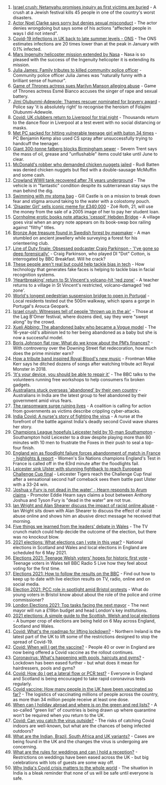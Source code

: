 1. [Israel crush: Netanyahu promises inquiry as first victims are buried](https://www.bbc.co.uk/news/world-middle-east-56943755) - A crush at a Jewish festival kills 45 people in one of the country's worst disasters.
2. [Actor Noel Clarke says sorry but denies sexual misconduct](https://www.bbc.co.uk/news/entertainment-arts-56948644) - The actor denies wrongdoing but says some of his actions "affected people in ways I did not intend".
3. [Covid-19 infections in UK back to late summer levels - ONS](https://www.bbc.co.uk/news/health-56945084) - The ONS estimates infections are 20 times lower than at the peak in January with 0.1% infected.
4. [Mars Ingenuity helicopter mission extended by Nasa](https://www.bbc.co.uk/news/science-environment-56951752) - Nasa is so pleased with the success of the Ingenuity helicopter it is extending its mission.
5. [Julia James: Family tributes to killed community police officer](https://www.bbc.co.uk/news/uk-england-kent-56947202) - Community police officer Julia James was "naturally funny with a brilliant sense of humour".
6. [Game of Thrones actress sues Marilyn Manson alleging abuse](https://www.bbc.co.uk/news/world-us-canada-56951794) - Game of Thrones actress Esmé Bianco accuses the singer of rape and sexual battery.
7. [Jimi Olubunmi-Adewole: Thames rescuer nominated for bravery award](https://www.bbc.co.uk/news/uk-england-london-56944120) - Police say 'it is absolutely right' to recognise the heroism of Folajimi Olubunmi-Adewole.
8. [Covid: UK clubbers return to Liverpool for trial night](https://www.bbc.co.uk/news/newsbeat-56943652) - Thousands return to the dance floor in Liverpool at a test event with no social distancing or masks.
9. [Met PC sacked for hitting vulnerable teenage girl with baton 34 times](https://www.bbc.co.uk/news/uk-england-london-56950484) - PC Benjamin Kemp also used CS spray after unsuccessfully trying to handcuff the teenager.
10. [Giant 300-tonne fatberg blocks Birmingham sewer](https://www.bbc.co.uk/news/uk-england-birmingham-56952152) - Severn Trent says the mass of oil, grease and "unflushable" items could take until June to clear.
11. [McDonald's robber who demanded chicken nuggets jailed](https://www.bbc.co.uk/news/uk-england-bristol-56943732) - Rudi Batten was denied chicken nuggets but fled with a double-sausage McMuffin and some cash.
12. [Crowland WWII tank recovered after 74 years underground](https://www.bbc.co.uk/news/uk-england-lincolnshire-56944032) - The vehicle is in "fantastic" condition despite its subterranean stay says the man behind the dig.
13. [Swimming with my stoma bag](https://www.bbc.co.uk/news/uk-56936346) - Gill Castle is on a mission to break down fear and stigma around taking to the water with a colostomy pouch.
14. ['Disaster Girl' sells iconic meme for £340,000](https://www.bbc.co.uk/news/world-us-canada-56948514) - Zoë Roth, 21, will use the money from the sale of a 2005 image of her to pay her student loan.
15. [Cornholme erotic books note attacks 'cesspit' Hebden Bridge](https://www.bbc.co.uk/news/uk-england-leeds-56948184) - A village goes viral when an angry note appears on its book-swap box railing against "filthy" titles.
16. [Bronze Age treasure found in Swedish forest by mapmaker](https://www.bbc.co.uk/news/world-europe-56943432) - A man stumbled on ancient jewellery while surveying a forest for his orienteering club.
17. [Line of Duty finale: Obsessed podcaster Craig Parkinson - 'I've gone so deep forensically'](https://www.bbc.co.uk/news/entertainment-arts-56947269) - Craig Parkinson, who played DI "Dot" Cotton, is interrogated by BBC Breakfast. Will he crack?
18. [These people aren't real but could help tackle bias in tech](https://www.bbc.co.uk/news/stories-56895935) - How technology that generates fake faces is helping to tackle bias in facial recognition systems.
19. ['Heartbreaking' return to St Vincent's volcano-hit 'red zone'](https://www.bbc.co.uk/news/world-56934596) - A teacher returns to a village in St Vincent's restricted, volcano-damaged 'red zone'.
20. [World's longest pedestrian suspension bridge to open in Portugal](https://www.bbc.co.uk/news/world-europe-56938388) - Local residents tested out the 500m walkway, which spans a gorge in Portugal's Arouca Geopark.
21. [Israel crush: Witnesses tell of people 'thrown up in the air'](https://www.bbc.co.uk/news/world-middle-east-56940704) - Those at the Lag B'Omer festival, where dozens died, say they were "swept along" by the crowd.
22. [Xueli Abbing: The abandoned baby who became a Vogue model](https://www.bbc.co.uk/news/world-asia-china-56464881) - The 16-year-old's albinism led to her being abandoned as a baby but she is now a successful model.
23. [Boris Johnson flat row: What do we know about the PM’s finances?](https://www.bbc.co.uk/news/uk-politics-56928610) - With controversy over the Downing Street flat redecoration, how much does the prime minister earn?
24. [How a tribute band inspired Royal Blood's new music](https://www.bbc.co.uk/news/entertainment-arts-56920871) - Frontman Mike Kerr says he ditched dozens of songs after watching tribute act Royal Monster in 2018.
25. ['It's your device, you should be able to repair it'](https://www.bbc.co.uk/news/business-56799069) - The BBC talks to the volunteers running free workshops to help consumers fix broken gadgets.
26. [Australians stuck overseas 'abandoned' by their own country](https://www.bbc.co.uk/news/world-australia-56924188) - Australians in India are the latest group to feel abandoned by their government amid virus fears.
27. [The ransomware surge ruining lives](https://www.bbc.co.uk/news/technology-56933733) - A coalition is calling for action from governments as victims describe crippling cyber-attacks.
28. [India Covid: A nurse's story of fighting the virus](https://www.bbc.co.uk/news/world-asia-india-56926119) - A nurse at the forefront of the battle against India's deadly second Covid wave shares her story.
29. [Champions League hopefuls Leicester held by 10-man Southampton](https://www.bbc.co.uk/sport/football/56854764) - Southampton hold Leicester to a draw despite playing more than 80 minutes with 10 men to frustrate the Foxes in their push to seal a top-four finish.
30. [England win as floodlight failure forces abandonment of match in France - highlights & report](https://www.bbc.co.uk/sport/rugby-union/56950783) - Women's Six Nations champions England's Test in France is called off in the 63rd minute after the floodlights fail.
31. [Leicester sink Ulster with stunning fightback to reach European Challenge Cup final](https://www.bbc.co.uk/sport/rugby-union/56922047) - Leicester Tigers reach the Challenge Cup final after a sensational second half comeback sees them battle past Ulster with a 33-24 win.
32. ['Joshua v Fury is not dead in the water' - Hearn responds to Arum claims](https://www.bbc.co.uk/sport/boxing/56942524) - Promoter Eddie Hearn says claims a bout between Anthony Joshua and Tyson Fury is "dead in the water" are not true.
33. [Ian Wright and Alan Shearer discuss the impact of racist online abuse](https://www.bbc.co.uk/sport/av/football/56949358) - Ian Wright sits down with Alan Shearer to discuss the effect of racist abuse online and shows him an abusive direct message he received that morning.
34. [Five things we learned from the leaders' debate in Wales](https://www.bbc.co.uk/news/uk-wales-politics-56937381) - The TV crunch match could help decide the outcome of the election, but there was no knockout blow.
35. [2021 elections: What elections can I vote in this year?](https://www.bbc.co.uk/news/56129210) - National elections in Scotland and Wales and local elections in England are scheduled for 6 May 2021.
36. [Elections 2021: Teenage Welsh voters' hopes for historic first vote](https://www.bbc.co.uk/news/uk-politics-56908323) - Teenage voters in Wales tell BBC Radio 5 Live how they feel about voting for the first time.
37. [Elections 2021: How to follow the results on the BBC](https://www.bbc.co.uk/news/uk-politics-56930132) - Find out how to keep up to date with live election results on TV, radio, online and on social media.
38. [Election 2021: PCC role in spotlight amid Bristol protests](https://www.bbc.co.uk/news/uk-england-bristol-56833152) - What do young voters in Bristol know about about the role of the police and crime commissioner?
39. [London Elections 2021: Top tasks facing the next mayor](https://www.bbc.co.uk/news/uk-england-london-56748541) - The next mayor will run a £19bn budget and head London's key institutions.
40. [2021 elections: A simple guide to the Scottish, Welsh and local elections](https://www.bbc.co.uk/news/uk-politics-56286643) - A bumper crop of elections are being held on 6 May across England, Scotland and Wales.
41. [Covid: What's the roadmap for lifting lockdown?](https://www.bbc.co.uk/news/explainers-52530518) - Northern Ireland is the latest part of the UK to lift some of the restrictions designed to stop the spread of Covid-19.
42. [Covid: When will I get the vaccine?](https://www.bbc.co.uk/news/health-55045639) - People 40 or over in England are now being offered a Covid vaccine as the rollout continues.
43. [Coronavirus: What's happening with pools, haircuts and gyms?](https://www.bbc.co.uk/news/explainers-53349989) - Lockdown has been eased further - but what does it mean for hairdressers, pools and gyms?
44. [Covid: How do I get a lateral flow or PCR test?](https://www.bbc.co.uk/news/health-51943612) - Everyone in England and Scotland is being encouraged to take rapid coronavirus tests regularly.
45. [Covid vaccine: How many people in the UK have been vaccinated so far?](https://www.bbc.co.uk/news/health-55274833) - The logistics of vaccinating millions of people across the country, as more than 34 million people receive at least one dose.
46. [When can I holiday abroad and where is on the green and red lists?](https://www.bbc.co.uk/news/explainers-52544307) - A so-called "green list" of countries is being drawn up where quarantine won't be required when you return to the UK.
47. [Covid: Can you catch the virus outside?](https://www.bbc.co.uk/news/explainers-55680305) - The risks of catching Covid indoors are well-known, but what are the chances of being infected outdoors?
48. [What are the Indian, Brazil, South Africa and UK variants?](https://www.bbc.co.uk/news/health-55659820) - Cases are being found in the UK and the changes the virus is undergoing are concerning.
49. [What are the rules for weddings and can I hold a reception?](https://www.bbc.co.uk/news/explainers-52811509) - Restrictions on weddings have been eased across the UK - but big celebrations with lots of guests are some way off.
50. [Why India's Covid crisis matters to the whole world](https://www.bbc.co.uk/news/world-asia-india-56907007) - The situation in India is a bleak reminder that none of us will be safe until everyone is safe.
